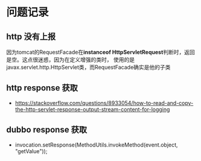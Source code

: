 # 问题记录

## http 没有上报

因为tomcat的RequestFacade在**instanceof HttpServletRequest**判断时，返回是空。这点很迷惑，因为在定义增强的类时，
使用的是javax.servlet.http.HttpServlet类，而RequestFacade确实是他的子类

## http response 获取

- https://stackoverflow.com/questions/8933054/how-to-read-and-copy-the-http-servlet-response-output-stream-content-for-logging

## dubbo response 获取

- invocation.setResponse(MethodUtils.invokeMethod(event.object, "getValue"));
